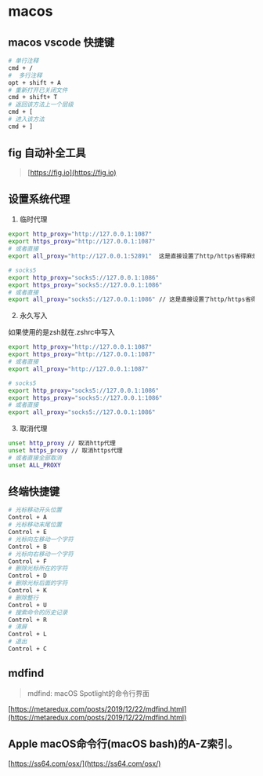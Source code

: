 # macos

## macos vscode 快捷键

```bash
# 单行注释
cmd + /
#  多行注释
opt + shift + A
# 重新打开已关闭文件
cmd + shift+ T
# 返回该方法上一个层级
cmd + [
# 进入该方法
cmd + ]
```

## fig 自动补全工具

> [https://fig.io](https://fig.io)

## 设置系统代理

1. 临时代理

```bash
export http_proxy="http://127.0.0.1:1087" 
export https_proxy="http://127.0.0.1:1087"
# 或者直接
export all_proxy="http://127.0.0.1:52891"  这是直接设置了http/https省得麻烦，当然你要是有分开设置的需求就分开设置

# socks5 
export http_proxy="socks5://127.0.0.1:1086"
export https_proxy="socks5://127.0.0.1:1086"
# 或者直接
export all_proxy="socks5://127.0.0.1:1086" // 这是直接设置了http/https省得麻烦，当然你要是有分开设置的需求就分开设置
```

2. 永久写入

如果使用的是zsh就在.zshrc中写入

```bash
export http_proxy="http://127.0.0.1:1087"
export https_proxy="http://127.0.0.1:1087"
# 或者直接
export all_proxy="http://127.0.0.1:1087"

# socks5 
export http_proxy="socks5://127.0.0.1:1086"
export https_proxy="socks5://127.0.0.1:1086"
# 或者直接
export all_proxy="socks5://127.0.0.1:1086"
```

3. 取消代理

```bash
unset http_proxy // 取消http代理
unset https_proxy // 取消https代理
# 或者直接全部取消
unset ALL_PROXY
```

## 终端快捷键

```bash
# 光标移动开头位置
Control + A
# 光标移动末尾位置
Control + E
# 光标向左移动一个字符
Control + B
# 光标向右移动一个字符
Control + F
# 删除光标所在的字符
Control + D
# 删除光标后面的字符
Control + K
# 删除整行
Control + U
# 搜索命令的历史记录
Control + R
# 清屏
Control + L
# 退出
Control + C
```

## mdfind

> mdfind: macOS Spotlight的命令行界面

[https://metaredux.com/posts/2019/12/22/mdfind.html](https://metaredux.com/posts/2019/12/22/mdfind.html)

## Apple macOS命令行(macOS bash)的A-Z索引。

[https://ss64.com/osx/](https://ss64.com/osx/)
